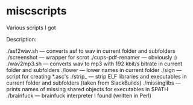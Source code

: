miscscripts
===========

Various scripts I got

Description:

./asf2wav.sh — converts asf to wav in current folder and subfolders
./screenshot — wrapper for scrot
./cups-pdf-renamer — obviously :)
./wav2mp3.sh — converts wav to mp3 with 192 kbit/s bitrate in current folder and subfolders
./lower — lower names in current folder
./sign — script for creating *.asc's
./strip_ — strip ELF libraries and executables in current folder and subfolders (taken from SlackBuilds) 
./missinglibs — prints names of missing shared objects for executables in $PATH
./brainfuck — brainfuck interpreter I found (written in Perl)

